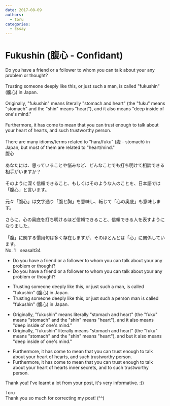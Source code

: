 ```yaml
---
date: 2017-08-09
authors:
  - toru
categories:
  - Essay
---
```


<h1 id="subject_show">Fukushin (腹心 - Confidant)</h1>
<div class="date" hidden>Aug 9, 2017 15:05</div>
<div id="post"><div id="body_show_ori">
Do you have a friend or a follower to whom you can talk about your any problem or thought?<br/><br/>Trusting someone deeply like this, or just such a man, is called "fukushin" (腹心) in Japan.<br/> <br/>Originally, "fukushin" means literally "stomach and heart" (the "fuku" means "stomach" and the "shin" means "heart"), and it also means "deep inside of one's mind."<br/><br/>Furthermore, it has come to mean that you can trust enough to talk about your heart of hearts, and such trustworthy person.<br/><br/>There are many idioms/terms related to "hara/fuku" (腹 - stomach) in Japan, but most of them are related to "heart/mind."
</div></div>

<!-- more -->

<div id="post_ja"><div id="body_show_mo">
腹心<br/><br/>あなたには、思っていることや悩みなど、どんなことでも打ち明けて相談できる相手がいますか？<br/><br/>そのように深く信頼できること、もしくはそのような人のことを、日本語では「腹心」と言います。<br/><br/>元々「腹心」は文字通り「腹と胸」を意味し、転じて「心の奥底」も意味します。<br/><br/>さらに、心の奥底を打ち明けるほど信頼できること、信頼できる人を表すようになりました。<br/><br/>「腹」に関する慣用句は多く存在しますが、そのほとんどは「心」に関係しています。
</div></div>
<div id="block"><div class="first_name"> No. 1　<span class="just_name">seasalt34</span></div><div id="block2">
<ul class="correction_field">
<li class="incorrect">Do you have a friend or a follower to whom you can talk about your any problem or thought?</li>
<li class="corrected correct">
Do you have a friend <span class="sline"><span class="f_red">or a follower</span></span> to whom you can talk about <span class="sline"><span class="f_red">your</span></span><span class="f_red"> </span>any problem or thought?
</li>
</ul>
<ul class="correction_field">
<li class="incorrect">Trusting someone deeply like this, or just such a man, is called "fukushin" (腹心) in Japan.</li>
<li class="corrected correct">
Trusting someone deeply like this, or <span class="sline"><span class="f_red">just</span></span> such a <span class="f_red">person<span class="sline"> man</span></span> is called "fukushin" (腹心) in Japan.
</li>
</ul>
<ul class="correction_field">
<li class="incorrect">Originally, "fukushin" means literally "stomach and heart" (the "fuku" means "stomach" and the "shin" means "heart"), and it also means "deep inside of one's mind."</li>
<li class="corrected correct">
Originally, "fukushin"<span class="f_blue"> literally means </span>"stomach and heart" (the "fuku" means "stomach" and the "shin" means "heart"), <span class="f_red"><span class="sline">and</span></span> <span class="f_blue">but</span> it also means "deep inside of one's mind."
</li>
</ul>
<ul class="correction_field">
<li class="incorrect">Furthermore, it has come to mean that you can trust enough to talk about your heart of hearts, and such trustworthy person.</li>
<li class="corrected correct">
Furthermore, it has come to mean that you can trust enough to talk about your<span class="sline"> heart of hearts</span> <span class="f_blue">inner secrets</span><span class="sline"><span class="f_red">, and </span></span>to such trustworthy person.
</li>
</ul>
<p class="comment_small">
 Thank you! I've learnt a lot from your post, it's very informative. :))
</p>

</div><div class="name"><span class="just_name">Toru</span><br>
Thank you so much for correcting my post! (^^)
</div>
</div>
